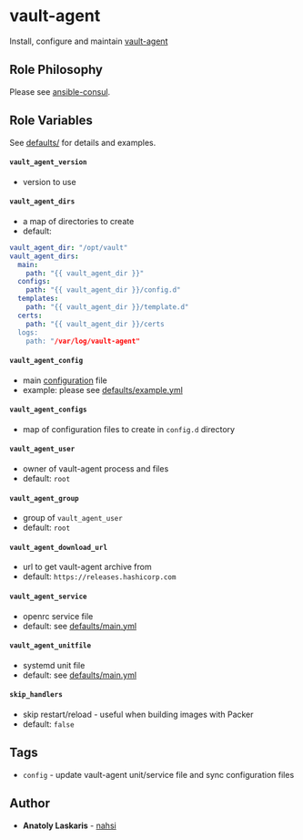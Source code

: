 # vault-agent

Install, configure and maintain [vault-agent](https://www.vaultproject.io)

## Role Philosophy

Please see
[ansible-consul](https://github.com/nahsi/ansible-consul#role-philosophy).

## Role Variables

See [defaults/](https://github.com/nahsi/ansible-vault/blob/master/defaults/) for details and examples.

#### `vault_agent_version`

- version to use

#### `vault_agent_dirs`

- a map of directories to create
- default:

```yaml
vault_agent_dir: "/opt/vault"
vault_agent_dirs:
  main:
    path: "{{ vault_agent_dir }}"
  configs:
    path: "{{ vault_agent_dir }}/config.d"
  templates:
    path: "{{ vault_agent_dir }}/template.d"
  certs:
    path: "{{ vault_agent_dir }}/certs
  logs:
    path: "/var/log/vault-agent"
```

#### `vault_agent_config`

- main [configuration](https://www.vaultproject.io/docs/agent#configuration) file
- example: please see [defaults/example.yml](https://github.com/nahsi/ansible-vault-agent/blob/master/defaults/example.yml)

#### `vault_agent_configs`

- map of configuration files to create in `config.d` directory

#### `vault_agent_user`

- owner of vault-agent process and files
- default: `root`

#### `vault_agent_group`

- group of `vault_agent_user`
- default: `root`

#### `vault_agent_download_url`

- url to get vault-agent archive from
- default: `https://releases.hashicorp.com`

#### `vault_agent_service`

- openrc service file
- default: see [defaults/main.yml](https://github.com/nahsi/ansible-vault-agent/blob/master/defaults/main.yml)

#### `vault_agent_unitfile`

- systemd unit file
- default: see [defaults/main.yml](https://github.com/nahsi/ansible-vault-agent/blob/master/defaults/main.yml)

#### `skip_handlers`

- skip restart/reload - useful when building images with Packer
- default: `false`

## Tags

- `config` - update vault-agent unit/service file and sync configuration files

## Author

- **Anatoly Laskaris** - [nahsi](https://github.com/nahsi)

